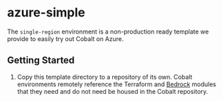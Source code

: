 # azure-simple

The `single-region` environment is a non-production ready template we provide to easily try out Cobalt on Azure.

## Getting Started

1. Copy this template directory to a repository of its own. Cobalt environments remotely reference the Terraform and [Bedrock](https://github.com/Microsoft/bedrock/tree/1015539411a631dcc48ad0564550cb3c2d4ced84/cluster/azure) modules that they need and do not need be housed in the Cobalt repository.